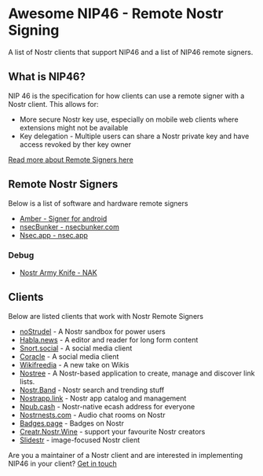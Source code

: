 # Awesome NIP46 - Remote Nostr Signing

A list of Nostr clients that support NIP46 and a list of NIP46 remote signers.

## What is NIP46?

NIP 46 is the specification for how clients can use a remote signer with a Nostr client. This allows for:

+ More secure Nostr key use, especially on mobile web clients where extensions might not be available
+ Key delegation - Multiple users can share a Nostr private key and have access revoked by ther key owner

[Read more about Remote Signers here](https://github.com/nostr-protocol/nips/blob/master/46.md)

## Remote Nostr Signers

Below is a list of software and hardware remote signers

+ [Amber - Signer for android](https://github.com/greenart7c3/Amber)
+ [nsecBunker - nsecbunker.com](https://nsecbunker.com)
+ [Nsec.app - nsec.app](https://nsec.app)

### Debug

+ [Nostr Army Knife - NAK](https://github.com/fiatjaf/nak/)

## Clients

Below are listed clients that work with Nostr Remote Signers

+ [noStrudel](https://nostrudel.ninja/) - A Nostr sandbox for power users
+ [Habla.news](https://habla.news/) - A editor and reader for long form content
+ [Snort.social](https://snort.social/) - A social media client
+ [Coracle](https://coracle.social/) - A social media client
+ [Wikifreedia](https://wikifreedia.vercel.app/) - A new take on Wikis
+ [Nostree](https://nostree.me/) - A Nostr-based application to create, manage and discover link lists.
+ [Nostr.Band](https://nostr.band/) - Nostr search and trending stuff
+ [Nostrapp.link](https://nostrapp.link/) - Nostr app catalog and management
+ [Npub.cash](https://npub.cash/) - Nostr-native ecash address for everyone
+ [Nostrnests.com](https://nostrnests.com/) - Audio chat rooms on Nostr
+ [Badges.page](https://badges.page/) - Badges on Nostr
+ [Creatr.Nostr.Wine](https://creatr.nostr.wine) - support your favourite Nostr creators
+ [Slidestr](https://slidestr.net) - image-focused Nostr client

Are you a maintainer of a Nostr client and are interested in implementing NIP46 in your client? [Get in touch](https://njump.me/nprofile1qqsxsvs3h524c7mkfe9enw3x8g23mqfqn0n62e4zhvvhrhqmh5ahzhsjhwnjl)
